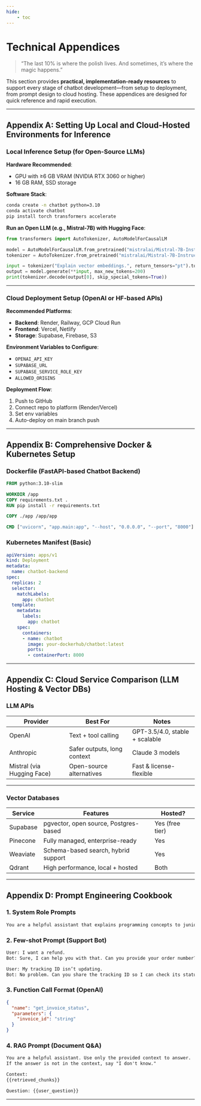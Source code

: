 ```yaml
---
hide:
    - toc
---
```


# Technical Appendices

> “The last 10% is where the polish lives. And sometimes, it’s where the magic happens.”

This section provides **practical, implementation-ready resources** to support every stage of chatbot development—from setup to deployment, from prompt design to cloud hosting. These appendices are designed for quick reference and rapid execution.

---

## Appendix A: Setting Up Local and Cloud-Hosted Environments for Inference

### Local Inference Setup (for Open-Source LLMs)

**Hardware Recommended**:

* GPU with ≥6 GB VRAM (NVIDIA RTX 3060 or higher)
* 16 GB RAM, SSD storage

**Software Stack**:

```bash
conda create -n chatbot python=3.10
conda activate chatbot
pip install torch transformers accelerate
```

**Run an Open LLM (e.g., Mistral-7B) with Hugging Face**:

```python
from transformers import AutoTokenizer, AutoModelForCausalLM

model = AutoModelForCausalLM.from_pretrained("mistralai/Mistral-7B-Instruct-v0.1", device_map="auto")
tokenizer = AutoTokenizer.from_pretrained("mistralai/Mistral-7B-Instruct-v0.1")

input = tokenizer("Explain vector embeddings.", return_tensors="pt").to("cuda")
output = model.generate(**input, max_new_tokens=200)
print(tokenizer.decode(output[0], skip_special_tokens=True))
```

---

### Cloud Deployment Setup (OpenAI or HF-based APIs)

**Recommended Platforms**:

* **Backend**: Render, Railway, GCP Cloud Run
* **Frontend**: Vercel, Netlify
* **Storage**: Supabase, Firebase, S3

**Environment Variables to Configure**:

* `OPENAI_API_KEY`
* `SUPABASE_URL`
* `SUPABASE_SERVICE_ROLE_KEY`
* `ALLOWED_ORIGINS`

**Deployment Flow**:

1. Push to GitHub
2. Connect repo to platform (Render/Vercel)
3. Set env variables
4. Auto-deploy on main branch push

---

## Appendix B: Comprehensive Docker & Kubernetes Setup

### Dockerfile (FastAPI-based Chatbot Backend)

```Dockerfile
FROM python:3.10-slim

WORKDIR /app
COPY requirements.txt .
RUN pip install -r requirements.txt

COPY ./app /app/app

CMD ["uvicorn", "app.main:app", "--host", "0.0.0.0", "--port", "8000"]
```

### Kubernetes Manifest (Basic)

```yaml
apiVersion: apps/v1
kind: Deployment
metadata:
  name: chatbot-backend
spec:
  replicas: 2
  selector:
    matchLabels:
      app: chatbot
  template:
    metadata:
      labels:
        app: chatbot
    spec:
      containers:
      - name: chatbot
        image: your-dockerhub/chatbot:latest
        ports:
        - containerPort: 8000
```

---

## Appendix C: Cloud Service Comparison (LLM Hosting & Vector DBs)

### LLM APIs

| Provider                   | Best For                    | Notes                          |
| -------------------------- | --------------------------- | ------------------------------ |
| OpenAI                     | Text + tool calling         | GPT-3.5/4.0, stable + scalable |
| Anthropic                  | Safer outputs, long context | Claude 3 models                |
| Mistral (via Hugging Face) | Open-source alternatives    | Fast & license-flexible        |

---

### Vector Databases

| Service  | Features                              | Hosted?         |
| -------- | ------------------------------------- | --------------- |
| Supabase | pgvector, open source, Postgres-based | Yes (free tier) |
| Pinecone | Fully managed, enterprise-ready       | Yes             |
| Weaviate | Schema-based search, hybrid support   | Yes             |
| Qdrant   | High performance, local + hosted      | Both            |

---

## Appendix D: Prompt Engineering Cookbook

### 1. System Role Prompts

```txt
You are a helpful assistant that explains programming concepts to junior developers using simple analogies and code examples.
```

### 2. Few-shot Prompt (Support Bot)

```txt
User: I want a refund.
Bot: Sure, I can help you with that. Can you provide your order number?

User: My tracking ID isn’t updating.
Bot: No problem. Can you share the tracking ID so I can check its status?
```

### 3. Function Call Format (OpenAI)

```json
{
  "name": "get_invoice_status",
  "parameters": {
    "invoice_id": "string"
  }
}
```

### 4. RAG Prompt (Document Q\&A)

```txt
You are a helpful assistant. Use only the provided context to answer.
If the answer is not in the context, say "I don't know."

Context:
{{retrieved_chunks}}

Question: {{user_question}}
```

---
